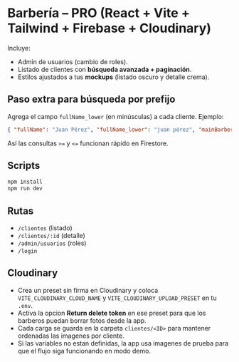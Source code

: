 # Barbería – PRO (React + Vite + Tailwind + Firebase + Cloudinary)

Incluye:
- Admin de usuarios (cambio de roles).
- Listado de clientes con **búsqueda avanzada + paginación**.
- Estilos ajustados a tus **mockups** (listado oscuro y detalle crema).

## Paso extra para búsqueda por prefijo
Agrega el campo `fullName_lower` (en minúsculas) a cada cliente. Ejemplo:
```json
{ "fullName": "Juan Pérez", "fullName_lower": "juan pérez", "mainBarberId": "UID", "phone": "...", "notes": "" }
```
Así las consultas `>=` y `<=` funcionan rápido en Firestore.

## Scripts
```bash
npm install
npm run dev
```

## Rutas
- `/clientes` (listado)
- `/clientes/:id` (detalle)
- `/admin/usuarios` (roles)
- `/login`

## Cloudinary
- Crea un preset sin firma en Cloudinary y coloca `VITE_CLOUDINARY_CLOUD_NAME` y `VITE_CLOUDINARY_UPLOAD_PRESET` en tu `.env`.
- Activa la opcion **Return delete token** en ese preset para que los barberos puedan borrar fotos desde la app.
- Cada carga se guarda en la carpeta `clientes/<ID>` para mantener ordenadas las imagenes por cliente.
- Si las variables no estan definidas, la app usa imagenes de prueba para que el flujo siga funcionando en modo demo.
